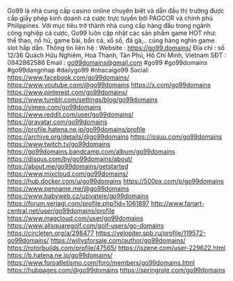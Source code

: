 Go99 là nhà cung cấp casino online chuyên biệt và dẫn đầu thị trường được cấp giấy phép kinh doanh cá cược trực tuyến bởi PAGCOR và chính phủ Philippines. Với mục tiêu trở thành nhà cung cấp hàng đầu trong ngành công nghiệp cá cược, Go99 luôn cập nhật các sản phẩm game HOT như: thể thao, nổ hũ, game bài, bắn cá, xổ số, đá gà,.. cùng hàng nghìn game slot hấp dẫn.
Thông tin liên hệ :
Website : https://go99.domains/
Địa chỉ : số 12/36 Quách Hữu Nghiêm, Hoà Thanh, Tân Phú, Hồ Chí Minh, Vietnam
SĐT : 0942862586
Email : go99domains@gmail.com
#go99 #go99domains #go99dangnhap #dailygo99 #nhacaigo99
Social:
https://www.facebook.com/go99domains/
https://www.youtube.com/@go99domains
https://x.com/go99domains
https://www.pinterest.com/go99domains/	
https://www.tumblr.com/settings/blog/go99domains
https://vimeo.com/go99domains
https://www.reddit.com/user/go99domains/
https://gravatar.com/go99domains
https://profile.hatena.ne.jp/go99domains/profile
https://archive.org/details/@go99domains
https://issuu.com/go99domains
https://www.twitch.tv/go99domains
https://go99domains.bandcamp.com/album/go99domains
https://disqus.com/by/go99domains/about/
https://about.me/go99domains/getstarted
https://www.mixcloud.com/go99domains/
https://hub.docker.com/u/go99domains
https://500px.com/p/go99domains
https://www.penname.me/@go99domains
https://www.babyweb.cz/uzivatele/go99domains
https://forum.veriagi.com/profile.php?id=1061897
http://www.fanart-central.net/user/go99domains/profile
https://www.magcloud.com/user/go99domains
https://www.allsquaregolf.com/golf-users/go-domains
https://circleten.org/a/298477
https://velopiter.spb.ru/profile/119572-go99domains/
https://willysforsale.com/author/go99domains/
https://rotorbuilds.com/profile/47565/
https://iszene.com/user-229622.html
https://b.hatena.ne.jp/go99domains/
https://www.foroatletismo.com/foro/members/go99domains.html
https://hubpages.com/@go99domains
https://springrole.com/go99domains
